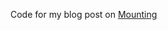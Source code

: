Code for my blog post on [Mounting](http://www.marcusoft.net/2015/04/koa-js-and-the-power-of-mouting.html)